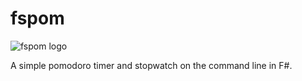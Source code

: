 # fspom

![fspom logo](https://i.ibb.co/kSHHfCM/fpomlogo150-2-removebg-preview.png)

A simple pomodoro timer and stopwatch on the command line in F#.
